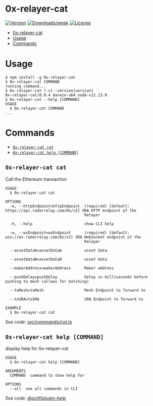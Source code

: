 # 0x-relayer-cat

[![Version](https://img.shields.io/npm/v/0x-relayer-cat.svg)](https://npmjs.org/package/0x-relayer-cat)
[![Downloads/week](https://img.shields.io/npm/dw/0x-relayer-cat.svg)](https://npmjs.org/package/0x-relayer-cat)
[![License](https://img.shields.io/npm/l/0x-relayer-cat.svg)](https://github.com/dekz/0x-relayer-cat/blob/master/package.json)

<!-- toc -->
* [0x-relayer-cat](#0x-relayer-cat)
* [Usage](#usage)
* [Commands](#commands)
<!-- tocstop -->

# Usage

<!-- usage -->
```sh-session
$ npm install -g 0x-relayer-cat
$ 0x-relayer-cat COMMAND
running command...
$ 0x-relayer-cat (-v|--version|version)
0x-relayer-cat/0.0.4 darwin-x64 node-v11.13.0
$ 0x-relayer-cat --help [COMMAND]
USAGE
  $ 0x-relayer-cat COMMAND
...
```
<!-- usagestop -->

# Commands

<!-- commands -->
* [`0x-relayer-cat cat`](#0x-relayer-cat-cat)
* [`0x-relayer-cat help [COMMAND]`](#0x-relayer-cat-help-command)

## `0x-relayer-cat cat`

Call the Ethereum transaction

```
USAGE
  $ 0x-relayer-cat cat

OPTIONS
  -e, --httpEndpoint=httpEndpoint  (required) [default: https://api.radarrelay.com/0x/v2] SRA HTTP endpoint of the
                                   Relayer

  -h, --help                       show CLI help

  -w, --wsEndpoint=wsEndpoint      (required) [default: wss://ws.radarrelay.com/0x/v2] SRA WebSocket endpoint of the
                                   Relayer

  --assetDataA=assetDataA          asset data

  --assetDataB=assetDataB          asset data

  --makerAddress=makerAddress      Maker address

  --pushDelay=pushDelay            Delay in milliseconds before pushing to mesh (allows for batching)

  --toMesh=toMesh                  Mesh Endpoint to forward to

  --toSRA=toSRA                    SRA Endpoint to forward to

EXAMPLE
  $ 0x-relayer-cat cat
```

_See code: [src/commands/cat.ts](https://github.com/dekz/0x-relayer-cat/blob/v0.0.4/src/commands/cat.ts)_

## `0x-relayer-cat help [COMMAND]`

display help for 0x-relayer-cat

```
USAGE
  $ 0x-relayer-cat help [COMMAND]

ARGUMENTS
  COMMAND  command to show help for

OPTIONS
  --all  see all commands in CLI
```

_See code: [@oclif/plugin-help](https://github.com/oclif/plugin-help/blob/v2.1.6/src/commands/help.ts)_
<!-- commandsstop -->
